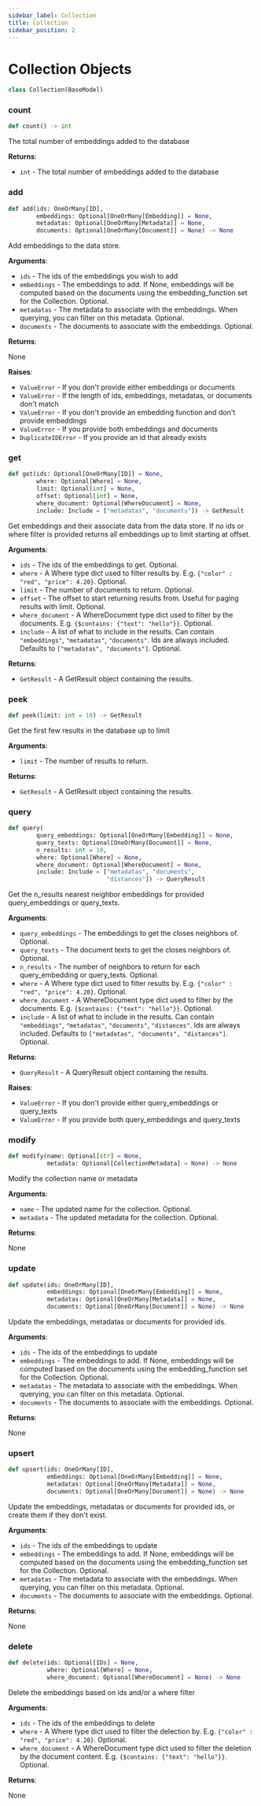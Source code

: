 ```yaml
---
sidebar_label: Collection
title: Collection
sidebar_position: 2
---
```


# Collection Objects

```python
class Collection(BaseModel)
```

### count

```python
def count() -> int
```

The total number of embeddings added to the database

**Returns**:

- `int` - The total number of embeddings added to the database

### add

```python
def add(ids: OneOrMany[ID],
        embeddings: Optional[OneOrMany[Embedding]] = None,
        metadatas: Optional[OneOrMany[Metadata]] = None,
        documents: Optional[OneOrMany[Document]] = None) -> None
```

Add embeddings to the data store.

**Arguments**:

- `ids` - The ids of the embeddings you wish to add
- `embeddings` - The embeddings to add. If None, embeddings will be computed based on the documents using the embedding_function set for the Collection. Optional.
- `metadatas` - The metadata to associate with the embeddings. When querying, you can filter on this metadata. Optional.
- `documents` - The documents to associate with the embeddings. Optional.
  

**Returns**:

  None
  

**Raises**:

- `ValueError` - If you don't provide either embeddings or documents
- `ValueError` - If the length of ids, embeddings, metadatas, or documents don't match
- `ValueError` - If you don't provide an embedding function and don't provide embeddings
- `ValueError` - If you provide both embeddings and documents
- `DuplicateIDError` - If you provide an id that already exists

### get

```python
def get(ids: Optional[OneOrMany[ID]] = None,
        where: Optional[Where] = None,
        limit: Optional[int] = None,
        offset: Optional[int] = None,
        where_document: Optional[WhereDocument] = None,
        include: Include = ["metadatas", "documents"]) -> GetResult
```

Get embeddings and their associate data from the data store. If no ids or where filter is provided returns
all embeddings up to limit starting at offset.

**Arguments**:

- `ids` - The ids of the embeddings to get. Optional.
- `where` - A Where type dict used to filter results by. E.g. `{"color" : "red", "price": 4.20}`. Optional.
- `limit` - The number of documents to return. Optional.
- `offset` - The offset to start returning results from. Useful for paging results with limit. Optional.
- `where_document` - A WhereDocument type dict used to filter by the documents. E.g. `{$contains: {"text": "hello"}}`. Optional.
- `include` - A list of what to include in the results. Can contain `"embeddings"`, `"metadatas"`, `"documents"`. Ids are always included. Defaults to `["metadatas", "documents"]`. Optional.
  

**Returns**:

- `GetResult` - A GetResult object containing the results.

### peek

```python
def peek(limit: int = 10) -> GetResult
```

Get the first few results in the database up to limit

**Arguments**:

- `limit` - The number of results to return.
  

**Returns**:

- `GetResult` - A GetResult object containing the results.

### query

```python
def query(
        query_embeddings: Optional[OneOrMany[Embedding]] = None,
        query_texts: Optional[OneOrMany[Document]] = None,
        n_results: int = 10,
        where: Optional[Where] = None,
        where_document: Optional[WhereDocument] = None,
        include: Include = ["metadatas", "documents",
                            "distances"]) -> QueryResult
```

Get the n_results nearest neighbor embeddings for provided query_embeddings or query_texts.

**Arguments**:

- `query_embeddings` - The embeddings to get the closes neighbors of. Optional.
- `query_texts` - The document texts to get the closes neighbors of. Optional.
- `n_results` - The number of neighbors to return for each query_embedding or query_texts. Optional.
- `where` - A Where type dict used to filter results by. E.g. `{"color" : "red", "price": 4.20}`. Optional.
- `where_document` - A WhereDocument type dict used to filter by the documents. E.g. `{$contains: {"text": "hello"}}`. Optional.
- `include` - A list of what to include in the results. Can contain `"embeddings"`, `"metadatas"`, `"documents"`, `"distances"`. Ids are always included. Defaults to `["metadatas", "documents", "distances"]`. Optional.
  

**Returns**:

- `QueryResult` - A QueryResult object containing the results.
  

**Raises**:

- `ValueError` - If you don't provide either query_embeddings or query_texts
- `ValueError` - If you provide both query_embeddings and query_texts

### modify

```python
def modify(name: Optional[str] = None,
           metadata: Optional[CollectionMetadata] = None) -> None
```

Modify the collection name or metadata

**Arguments**:

- `name` - The updated name for the collection. Optional.
- `metadata` - The updated metadata for the collection. Optional.
  

**Returns**:

  None

### update

```python
def update(ids: OneOrMany[ID],
           embeddings: Optional[OneOrMany[Embedding]] = None,
           metadatas: Optional[OneOrMany[Metadata]] = None,
           documents: Optional[OneOrMany[Document]] = None) -> None
```

Update the embeddings, metadatas or documents for provided ids.

**Arguments**:

- `ids` - The ids of the embeddings to update
- `embeddings` - The embeddings to add. If None, embeddings will be computed based on the documents using the embedding_function set for the Collection. Optional.
- `metadatas` - The metadata to associate with the embeddings. When querying, you can filter on this metadata. Optional.
- `documents` - The documents to associate with the embeddings. Optional.
  

**Returns**:

  None

### upsert

```python
def upsert(ids: OneOrMany[ID],
           embeddings: Optional[OneOrMany[Embedding]] = None,
           metadatas: Optional[OneOrMany[Metadata]] = None,
           documents: Optional[OneOrMany[Document]] = None) -> None
```

Update the embeddings, metadatas or documents for provided ids, or create them if they don't exist.

**Arguments**:

- `ids` - The ids of the embeddings to update
- `embeddings` - The embeddings to add. If None, embeddings will be computed based on the documents using the embedding_function set for the Collection. Optional.
- `metadatas` - The metadata to associate with the embeddings. When querying, you can filter on this metadata. Optional.
- `documents` - The documents to associate with the embeddings. Optional.
  

**Returns**:

  None

### delete

```python
def delete(ids: Optional[IDs] = None,
           where: Optional[Where] = None,
           where_document: Optional[WhereDocument] = None) -> None
```

Delete the embeddings based on ids and/or a where filter

**Arguments**:

- `ids` - The ids of the embeddings to delete
- `where` - A Where type dict used to filter the delection by. E.g. `{"color" : "red", "price": 4.20}`. Optional.
- `where_document` - A WhereDocument type dict used to filter the deletion by the document content. E.g. `{$contains: {"text": "hello"}}`. Optional.
  

**Returns**:

  None

